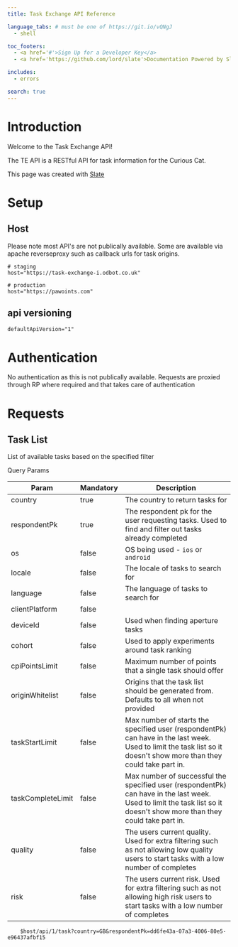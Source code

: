 ```yaml
---
title: Task Exchange API Reference

language_tabs: # must be one of https://git.io/vQNgJ
  - shell

toc_footers:
  - <a href='#'>Sign Up for a Developer Key</a>
  - <a href='https://github.com/lord/slate'>Documentation Powered by Slate</a>

includes:
  - errors

search: true
---
```


# Introduction

Welcome to the Task Exchange API! 

The TE API is a RESTful API for task information for the Curious Cat.  




This page was created with [Slate](https://github.com/lord/slate)

# Setup

## Host
Please note most API's are not publically available. Some are available via apache reverseproxy such as callback urls for task origins.
```shell
# staging
host="https://task-exchange-i.odbot.co.uk"

# production
host="https://pawoints.com"
```

## api versioning

```shell
defaultApiVersion="1"
```

# Authentication

No authentication as this is not publically available. Requests are proxied through RP where required and that takes care of authentication

# Requests

## Task List

List of available tasks based on the specified filter

Query Params

|Param|Mandatory|Description|
|---|---|---|
| country| true| The country to return tasks for |
| respondentPk| true| The respondent pk for the user requesting tasks. Used to find and filter out tasks already completed |
|os|false|OS being used - `ios` or `android` |
|locale|false|The locale of tasks to search for|
|language|false| The language of tasks to search for|
|clientPlatform|false||
|deviceId|false|Used when finding aperture tasks|
|cohort|false|Used to apply experiments around task ranking|
|cpiPointsLimit|false|Maximum number of points that a single task should offer|
|originWhitelist|false|Origins that the task list should be generated from. Defaults to all when not provided|
|taskStartLimit|false|Max number of starts the specified user (respondentPk) can have in the last week. Used to limit the task list so it doesn't show more than they could take part in.|
|taskCompleteLimit|false|Max number of successful the specified user (respondentPk) can have in the last week.  Used to limit the task list so it doesn't show more than they could take part in.|
|quality|false|The users current quality. Used for extra filtering such as not allowing low quality users to start tasks with a low number of completes|
|risk|false|The users current risk. Used for extra filtering such as not allowing high risk users to start tasks with a low number of completes|

```shell
    $host/api/1/task?country=GB&respondentPk=dd6fe43a-07a3-4006-80e5-e96437afbf15
```
